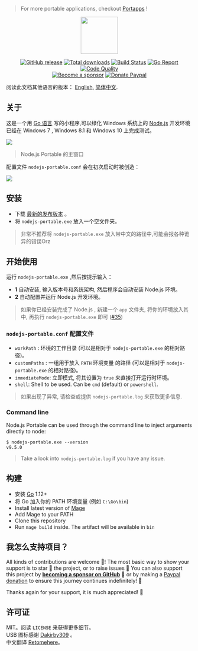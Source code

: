 > For more portable applications, checkout [Portapps](https://portapps.io) !

<p align="center"><a href="https://github.com/crazy-max/nodejs-portable" target="_blank"><img width="100" src="https://github.com/crazy-max/nodejs-portable/blob/master/res/logo.png"></a></p>

<p align="center">
  <a href="https://github.com/crazy-max/nodejs-portable/releases/latest"><img src="https://img.shields.io/github/release/crazy-max/nodejs-portable.svg?style=flat-square" alt="GitHub release"></a>
  <a href="https://github.com/crazy-max/nodejs-portable/releases/latest"><img src="https://img.shields.io/github/downloads/crazy-max/nodejs-portable/total.svg?style=flat-square" alt="Total downloads"></a>
  <a href="https://github.com/crazy-max/nodejs-portable/actions?workflow=build"><img src="https://img.shields.io/github/workflow/status/crazy-max/nodejs-portable/build?label=build&logo=github&style=flat-square" alt="Build Status"></a>
  <a href="https://goreportcard.com/report/github.com/crazy-max/nodejs-portable"><img src="https://goreportcard.com/badge/github.com/crazy-max/nodejs-portable?style=flat-square" alt="Go Report"></a>
  <a href="https://www.codacy.com/app/crazy-max/nodejs-portable"><img src="https://img.shields.io/codacy/grade/03ea4cd8c645497aba77b5e462b5118c.svg?style=flat-square&logo=codacy" alt="Code Quality"></a>
  <br /><a href="https://github.com/sponsors/crazy-max"><img src="https://img.shields.io/badge/sponsor-crazy--max-181717.svg?logo=github&style=flat-square" alt="Become a sponsor"></a>
  <a href="https://www.paypal.me/crazyws"><img src="https://img.shields.io/badge/donate-paypal-00457c.svg?logo=paypal&style=flat-square" alt="Donate Paypal"></a>
</p>

阅读此文档其他语言的版本： [English](README.md), [简体中文](README.zh-cn.md).

## 关于

这是一个用 [Go 语言](https://golang.org/) 写的小程序,可以绿化 Windows 系统上的 [Node.js](http://nodejs.org/) 开发环境<br />
已经在 Windows 7 , Windows 8.1 和 Windows 10 上完成测试。

![](res/screenshots/main-20170915.gif)
> Node.js Portable 的主窗口

配置文件 `nodejs-portable.conf` 会在初次启动时被创造：

![](res/screenshots/files-20171227.png)

## 安装

* 下载 [最新的发布版本](https://github.com/crazy-max/nodejs-portable/releases/latest) 。
* 将 `nodejs-portable.exe` 放入一个空文件夹。

> 非常不推荐将 `nodejs-portable.exe` 放入带中文的路径中,可能会报各种诡异的错误Orz

## 开始使用

运行 `nodejs-portable.exe` ,然后按提示输入：
* **1** 自动安装, 输入版本号和系统架构, 然后程序会自动安装 Node.js 环境。
* **2** 自动配置并运行 Node.js 开发环境。

> 如果你已经安装完成了 Node.js , 新建一个 `app` 文件夹, 将你的环境放入其中, 再执行 `nodejs-portable.exe` 即可 ([#35](https://github.com/crazy-max/nodejs-portable/issues/35))

###  `nodejs-portable.conf` 配置文件

* `workPath` : 环境的工作目录 (可以是相对于 `nodejs-portable.exe` 的相对路径)。
* `customPaths` : 一组用于放入 `PATH` 环境变量 的路径 (可以是相对于 `nodejs-portable.exe` 的相对路径)。
* `immediateMode`: 立即模式, 将其设置为 `true` 来直接打开运行时环境。
* `shell`: Shell to be used. Can be `cmd` (default) or `powershell`.

> 如果出现了异常, 请检查或提供 `nodejs-portable.log` 来获取更多信息.

### Command line

Node.js Portable can be used through the command line to inject arguments directly to node:

```
$ nodejs-portable.exe --version
v9.5.0
```

> Take a look into `nodejs-portable.log` if you have any issue.

## 构建

* 安装 [Go](https://golang.org/dl/) 1.12+
* 将 Go 加入你的 PATH 环境变量 (例如 `C:\Go\bin`)
* Install latest version of [Mage](https://github.com/magefile/mage/releases/latest)
* Add Mage to your PATH
* Clone this repository
* Run `mage build` inside. The artifact will be available in `bin`

## 我怎么支持项目？

All kinds of contributions are welcome :raised_hands:! The most basic way to show your support is to star :star2: the project, or to raise issues :speech_balloon: You can also support this project by [**becoming a sponsor on GitHub**](https://github.com/sponsors/crazy-max) :clap: or by making a [Paypal donation](https://www.paypal.me/crazyws) to ensure this journey continues indefinitely! :rocket:

Thanks again for your support, it is much appreciated! :pray:

## 许可证

MIT。阅读 `LICENSE` 来获得更多细节。<br />
USB 图标感谢 [Dakirby309](http://dakirby309.deviantart.com/) 。<br />
中文翻译 [Retomehere](https://github.com/xiazeyu)。
